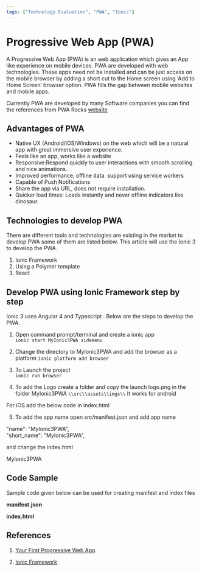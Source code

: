 ```yaml
---
tags: ["Technology Evaluation", "PWA", "Ionic"]
---
```


# Progressive Web App (PWA)
<!--markdownlint-disable MD013 MD029 MD036 MD024-->

A Progressive Web App (PWA) is an web application which gives an App like experience on mobile devices. PWA are developed with web technologies. These apps need not be installed and can be just access on the mobile browser by adding a short cut to the Home screen using ‘Add to Home Screen’ browser option. PWA fills the gap between mobile websites and mobile apps.  
  
Currently PWA are developed by many Software companies you can find the references from PWA Rocks [website](https://pwa.rocks/)  
<!-- truncate -->

## Advantages of PWA

- Native UX (Android/iOS/Windows) on the web which will be a natural app with great immersive user experience.
- Feels like an app, works like a website
- Responsive:Respond quickly to user interactions with smooth scrolling and nice animations.
- Improved performance, offline data  support using service workers
- Capable of Push Notifications
- Share the app via URL, does not require installation.
- Quicker load times: Loads instantly and never offline indicators like dinosaur.

## Technologies to develop PWA

There are different tools and technologies are existing in the market to develop PWA some of them are listed below. This article will use the Ionic 3 to develop the PWA.

1. Ionic Framework
2. Using a Polymer template
3. React

## Develop PWA using Ionic Framework step by step

Ionic 3 uses Angular 4 and Typescript . Below are the steps to develop the PWA.

1. Open command prompt/terminal and create a ionic app  
 `ionic start MyIonic3PWA sidemenu`

2. Change the directory to MyIonic3PWA and add the browser as a platform
 `ionic platform add browser`
  
3. To Launch the project  
 `ionic run browser`
  
4. To add the Logo create a folder and copy the launch logo.png in the folder MyIonic3PWA `\\src\\assets\\imgs\\` It works for android  
  
For iOS add the below code in index.html

5. To add the app name open src/manifest.json and add app name  
  
"name": "MyIonic3PWA",  
"short\_name": "MyIonic3PWA",  
  
and change the index.html  
  
MyIonic3PWA  
  
## **Code Sample**

Sample code given below can be used for creating manifest and index files

**manifest.json**  
  
**index.html**  
  
## **References**

1. [Your First Progressive Web App](https://developers.google.com/web/fundamentals/getting-started/codelabs/your-first-pwapp/)

2. [Ionic Framework](http://ionicframework.com/)
